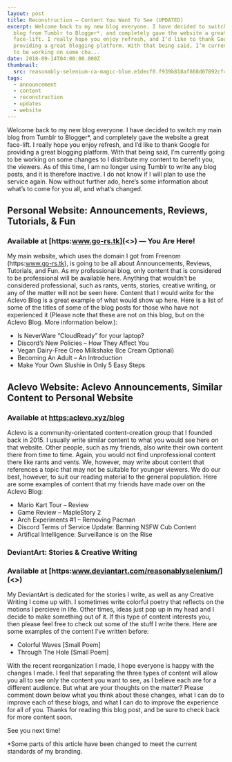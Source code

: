 ```yaml
---
layout: post
title: Reconstruction – Content You Want To See (UPDATED)
excerpt: Welcome back to my new blog everyone. I have decided to switch my main
  blog from Tumblr to Blogger*, and completely gave the website a great
  face-lift. I really hope you enjoy refresh, and I’d like to thank Google for
  providing a great blogging platform. With that being said, I’m currently going
  to be working on some cha...
date: 2018-09-14T04:00:00.000Z
thumbnail: 
  src: reasonably-selenium-ca-magic-blue.e1decf0.f939b818af868d07892cf49eacca3cfb.webp
tags:
  - announcement
  - content
  - reconstruction
  - updates
  - website
---
```

Welcome back to my new blog everyone. I have decided to switch my main blog from Tumblr to Blogger*, and completely gave the website a great face-lift. I really hope you enjoy refresh, and I’d like to thank Google for providing a great blogging platform. With that being said, I’m currently going to be working on some changes to I distribute my content to benefit you, the viewers. As of this time, I am no longer using Tumblr to write any blog posts, and it is therefore inactive. I do not know if I will plan to use the service again. Now without further ado, here’s some information about what’s to come for you all, and what’s changed.

## Personal Website: Announcements, Reviews, Tutorials, & Fun

### Available at [https:www.go-rs.tk](<>) — You Are Here!

My main website, which uses the domain I got from Freenom (https:www.go-rs.tk), is going to be all about Announcements, Reviews, Tutorials, and Fun. As my professional blog, only content that is considered to be professional will be available here. Anything that wouldn’t be considered professional, such as rants, vents, stories, creative writing, or any of the matter will not be seen here. Content that I would write for the Aclevo Blog is a great example of what would show up here. Here is a list of some of the titles of some of the blog posts for those who have not experienced it (Please note that these are not on this blog, but on the Aclevo Blog. More information below.):

* Is NeverWare “CloudReady” for your laptop?
* Discord’s New Policies – How They Affect You
* Vegan Dairy-Free Oreo Milkshake (Ice Cream Optional)
* Becoming An Adult – An Introduction
* Make Your Own Slushie in Only 5 Easy Steps

## Aclevo Website: Aclevo Announcements, Similar Content to Personal Website

### Available at [https:aclevo.xyz/blog](<>)

Aclevo is a community-orientated content-creation group that I founded back in 2015. I usually write similar content to what you would see here on that website. Other people, such as my friends, also write their own content there from time to time. Again, you would not find unprofessional content there like rants and vents. We, however, may write about content that references a topic that may not be suitable for younger viewers. We do our best, however, to suit our reading material to the general population. Here are some examples of content that my friends have made over on the Aclevo Blog:

* Mario Kart Tour – Review
* Game Review – MapleStory 2
* Arch Experiments #1 – Removing Pacman
* Discord Terms of Service Update: Banning NSFW Cub Content
* Artifical Intelligence: Surveillance is on the Rise

### DeviantArt: Stories & Creative Writing

### Available at [https:www.deviantart.com/reasonablyselenium/](<>)

My DeviantArt is dedicated for the stories I write, as well as any Creative Writing I come up with. I sometimes write colorful poetry that reflects on the motions I percieve in life. Other times, ideas just pop up in my head and I decide to make something out of it. If this type of content interests you, then please feel free to check out some of the stuff I write there. Here are some examples of the content I’ve written before:

* Colorful Waves \[Small Poem]
* Through The Hole \[Small Poem]

With the recent reorganization I made, I hope everyone is happy with the changes I made. I feel that separating the three types of content will allow you all to see only the content you want to see, as I believe each are for a different audience. But what are your thoughts on the matter? Please comment down below what you think about these changes, what I can do to improve each of these blogs, and what I can do to improve the experience for all of you. Thanks for reading this blog post, and be sure to check back for more content soon.

See you next time!

\*Some parts of this article have been changed to meet the current standards of my branding.
